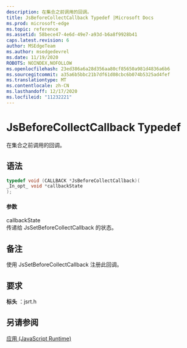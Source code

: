 ```yaml
---
description: 在集合之前调用的回调。
title: JsBeforeCollectCallback Typedef |Microsoft Docs
ms.prod: microsoft-edge
ms.topic: reference
ms.assetid: 58bece47-4e6d-49e7-a93d-b6a8f9928b41
caps.latest.revision: 6
author: MSEdgeTeam
ms.author: msedgedevrel
ms.date: 11/19/2020
ROBOTS: NOINDEX,NOFOLLOW
ms.openlocfilehash: 23ed386a6a28d356aa80cf85650a981d4836a6b6
ms.sourcegitcommit: a35a6b5bbc21b7df61d08cbc6b074b5325ad4fef
ms.translationtype: MT
ms.contentlocale: zh-CN
ms.lasthandoff: 12/17/2020
ms.locfileid: "11232221"
---
```

# JsBeforeCollectCallback Typedef

在集合之前调用的回调。  
  
## 语法  
  
```cpp  
typedef void (CALLBACK *JsBeforeCollectCallback)(  
_In_opt_ void *callbackState  
);  
```  
  
#### 参数  
 callbackState  
 传递给 JsSetBeforeCollectCallback 的状态。  
  
## 备注  
 使用 JsSetBeforeCollectCallback 注册此回调。  
  
## 要求  
 **标头** ：jsrt.h  
  
## 另请参阅  
 [应用 (JavaScript Runtime)](../chakra-hosting/reference-javascript-runtime.md)
